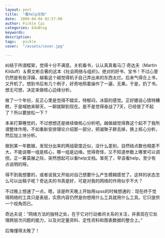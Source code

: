 ```yaml
---
layout: post  
title:  "看help文档"
date:  2009-04-04 02:57:00
author: Pickle Cai  
categories: EduBlog  
keywords: 
description:   
tags:	pickle   
cover:  "/assets/cover.jpg"  

---
```


纠结于所谓框架，觉得十分不满意。关机看书，认认真真看马汀·奇达夫（Martin Kilduff）＆蔡文彬合著的这本《社会网络与组织》。绝对的好书、宝书！不过心里仍然是有些浮躁，越看这个越觉得机子自己弄出来的东西太烂。后来气得合上书，又开机了。想到书后有几个例子，好奇地照着操作了一遍，无果。于是，扔了书。想无可想，决定来做核心边缘分析。



做了一个年份，反正心里是觉得不踏实，特郁闷，冰窟的感觉。正好娜说心情特糟糕，于是喊她来聊天，一聊就聊到现在。是不是觉得奋战了7天，已经很了不起了？所以要放松一下？



本来打算睡觉的，不过想想还是继续做核心分析吧。越做越觉得靠这个起不了我所谓整体作用，不如重新安排理论介绍那一部分，把凝聚子群去掉，换上核心分析，然后加上块分析。



做到某一年数据，发现分出来的两组密度近似，没什么差别，自然结点数也相差不大，不能说哪一组是核心，哪一组是边缘。觉得奇怪，又不知道参数上哪里可以调控。正一筹莫展之际，突然想起可以看help文档。笨死了，早该看help，至少有点说明的呀。



得不到我想要的，或者说我又开始对自己想要什么产生模糊感觉了。这样的状态怎么可以出稿子呢？奇达夫的书真是好，可是对我的网络的作用似乎不大？



不过晚上想通了一点，嗯，该是昨天晚上开始用spss的时候想通的：现在终于觉得网络的工具只是表层，实质内容仍然是你想用什么工具就用什么工具。它只提供一个视角而已。



奇达夫说：“网络方法的独特之处，在于它对行动者间关系的关注，并表现在它处理跨层次问题的能力，以及对定量资料、定性资料和图表数据的整合上。”



后悔懂得太晚了！



		    

